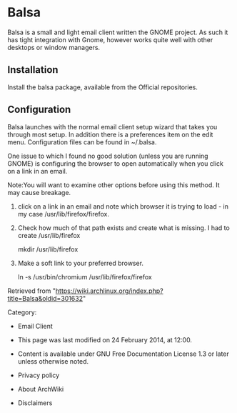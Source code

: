 Balsa
=====

Balsa is a small and light email client written the GNOME project. As
such it has tight integration with Gnome, however works quite well with
other desktops or window managers.

Installation
------------

Install the balsa package, available from the Official repositories.

Configuration
-------------

Balsa launches with the normal email client setup wizard that takes you
through most setup. In addition there is a preferences item on the edit
menu. Configuration files can be found in ~/.balsa.

One issue to which I found no good solution (unless you are running
GNOME) is configuring the browser to open automatically when you click
on a link in an email.

  

Note:You will want to examine other options before using this method. It
may cause breakage.

1) click on a link in an email and note which browser it is trying to
load - in my case /usr/lib/firefox/firefox.

2) Check how much of that path exists and create what is missing. I had
to create /usr/lib/firefox

    mkdir /usr/lib/firefox

3) Make a soft link to your preferred browser.

    ln -s /usr/bin/chromium /usr/lib/firefox/firefox

Retrieved from
"https://wiki.archlinux.org/index.php?title=Balsa&oldid=301632"

Category:

-   Email Client

-   This page was last modified on 24 February 2014, at 12:00.
-   Content is available under GNU Free Documentation License 1.3 or
    later unless otherwise noted.
-   Privacy policy
-   About ArchWiki
-   Disclaimers
